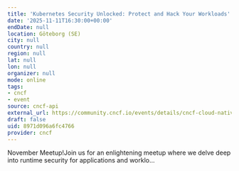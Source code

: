 ```yaml
---
title: 'Kubernetes Security Unlocked: Protect and Hack Your Workloads'
date: '2025-11-11T16:30:00+00:00'
endDate: null
location: Göteborg (SE)
city: null
country: null
region: null
lat: null
lon: null
organizer: null
mode: online
tags:
- cncf
- event
source: cncf-api
external_url: https://community.cncf.io/events/details/cncf-cloud-native-goteborg-presents-kubernetes-security-unlocked-protect-and-hack-your-workloads/
draft: false
uid: 8971d096a6fc4766
provider: cncf
---
```

November Meetup!Join us for an enlightening meetup where we delve deep into runtime security for applications and worklo...
